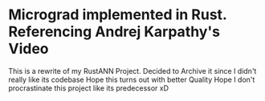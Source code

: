 # Micrograd implemented in Rust. Referencing Andrej Karpathy's Video
This is a rewrite of my RustANN Project. Decided to Archive it since I didn't really like its codebase
Hope this turns out with better Quality
Hope I don't procrastinate this project like its predecessor xD
